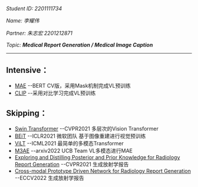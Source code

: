 *Student ID: 2201111734*

*Name: 李耀伟*

*Partner: 朱志宏 2201212871*

*Topic: **Medical Report Generation / Medical Image Caption***

- - -
## Intensive：
- [MAE](https://arxiv.org/pdf/2111.06377.pdf) --BERT CV版，采用Mask机制完成VL预训练
- [CLIP](https://arxiv.org/pdf/2103.00020.pdf) --采用对比学习完成VL预训练

## Skipping：

- [Swin Transformer](https://arxiv.org/pdf/2103.14030.pdf) --CVPR2021 多层次的Vision Transformer
- [BEiT](https://arxiv.org/pdf/2106.08254.pdf) --ICLR2021 微软团队 基于图像重建进行视觉预训练
- [ViLT](https://arxiv.org/pdf/2102.03334.pdf) --ICML2021 最简单的多模态Transformer
- [M3AE](https://arxiv.org/pdf/2205.14204.pdf) --arxiv2022 UCB Team VL多模态进行MAE
- [Exploring and Distilling Posterior and Prior Knowledge for Radiology Report Generation](https://arxiv.org/pdf/2106.06963.pdf) --CVPR2021 生成放射学报告
- [Cross-modal Prototype Driven Network for Radiology Report Generation](https://arxiv.org/pdf/2207.04818v1.pdf) --ECCV2022 生成放射学报告


